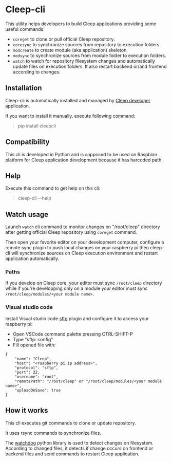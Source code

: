 # Cleep-cli

This utility helps developers to build Cleep applications providing some useful commands:
* `coreget` to clone or pull official Cleep repository.
* `coresync` to synchronize sources from repository to execution folders.
* `modcreate` to create module (aka application) skeleton.
* `modsync` to synchronize sources from module folder to execution folders.
* `watch` to watch for repository filesystem changes and automatically update files on execution folders. It also restart backend or/and frontend according to changes.

## Installation
Cleep-cli is automatically installed and managed by [Cleep developer](https://github.com/tangb/cleepmod-developer) application.

If you want to install it manually, execute following command:
> pip install cleepcli

## Compatibility
This cli is developed in Python and is supposed to be used on Raspbian platform for Cleep application development because it has harcoded path.

## Help
Execute this command to get help on this cli:
> cleep-cli --help

## Watch usage
Launch `watch` cli command to monitor changes on "/root/cleep" directory after getting official Cleep repository using `coreget` command.

Then open your favorite editor on your development computer, configure a remote sync plugin to push local changes on your raspberry pi then cleep-cli will synchronize sources on Cleep execution environment and restart application automatically.

### Paths
If you develop on Cleep core, your editor must sync `/root/cleep` directory while if you're developping only on a module your editor must sync `/root/cleep/modules/<your module name>`.

### Visual studio code
Install Visual studio code [sftp](https://marketplace.visualstudio.com/items?itemName=liximomo.sftp) plugin and configure it to access your raspberry pi:
* Open VSCode command palette pressing CTRL-SHIFT-P
* Type "sftp: config"
* Fill opened file with:

```
{
    "name": "Cleep",
    "host": "<raspberry pi ip address>",
    "protocol": "sftp",
    "port": 22,
    "username": "root",
    "remotePath": "/root/cleep" or "/root/cleep/modules/<your module name>",
    "uploadOnSave": true
}
```

## How it works
This cli executes git commands to clone or update repository.

It uses rsync commands to synchronize files.

The [watchdog](https://pypi.org/project/watchdog/) python library is used to detect changes on filesystem. According to changed files, it detects if change occurs on frontend or backend files and send commands to restart Cleep application.

